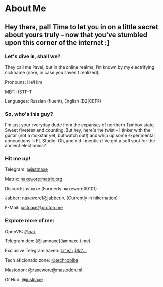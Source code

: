 # About Me

## Hey there, pal! Time to let you in on a little secret about yours truly – now that you've stumbled upon this corner of the internet :]

### Let's dive in, shall we?

They call me Pavel, but in the online realms, I'm known by my electrifying nickname (naxe, in case you haven't realized).

Pronouns: He/Him

MBTI: ISTP-T

Languages: Russian (fluent), English (B2|CEFR)

### So, who's this guy?

I'm just your everyday dude from the expanses of northern Tambov state. Sweet fiveteen and counting. But hey, here's the twist – I tinker with the guitar (not a rockstar yet, but watch out!) and whip up some experimental concoctions in FL Studio. Oh, and did I mention I've got a soft spot for the ancient electronics?

### Hit me up!

Telegram: [@justnaxe](http://justnaxe.t.me/)

Matrix: [naxewore:matrix.org](mailto:matrix.to/#/@naxewore:matrix.org)

Discord: justnaxe (Formerly: naxewore#0101)

Jabber: naxewore1@jabber.ru (Currently in hibernation)

E-Mail: [justnaxe@proton.me](mailto:justnaxe@proton.me)

### Explore more of me:

OpenVK: [@nax](openvk.su/nax)

Telegram den: {@iamnaxe](iamnaxe.t.me)

Exclusive Telegram haven: [t.me/+jDk2...](https://t.me/+jDk2Sarc11JiMzgy)

Tech aficionado zone: [@technobiba](http://technobiba.t.me/)

Mastodon: [@naxewore@mastodon.ml](mailto:mastodon.ml/@naxewore)

GitHub: [@justnaxe](github.com/justnaxe)
